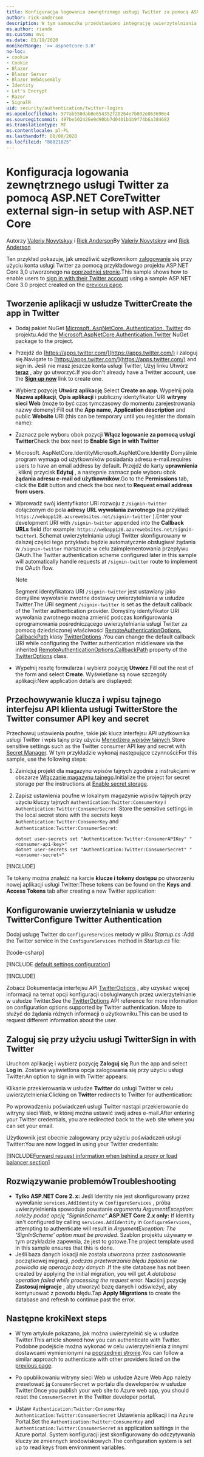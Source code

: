 ```yaml
---
title: Konfiguracja logowania zewnętrznego usługi Twitter za pomocą ASP.NET Core
author: rick-anderson
description: W tym samouczku przedstawiono integrację uwierzytelniania użytkownika konta usługi Twitter z istniejącą aplikacją ASP.NET Core.
ms.author: riande
ms.custom: mvc
ms.date: 03/19/2020
monikerRange: '>= aspnetcore-3.0'
no-loc:
- cookie
- Cookie
- Blazor
- Blazor Server
- Blazor WebAssembly
- Identity
- Let's Encrypt
- Razor
- SignalR
uid: security/authentication/twitter-logins
ms.openlocfilehash: 977ab550dab0e654352f20264e7b032e063690e4
ms.sourcegitcommit: 497be502426e9d90bb7d0401b1b9f74b6a384682
ms.translationtype: MT
ms.contentlocale: pl-PL
ms.lasthandoff: 08/08/2020
ms.locfileid: "88021825"
---
```

# <a name="twitter-external-sign-in-setup-with-aspnet-core"></a><span data-ttu-id="5559e-103">Konfiguracja logowania zewnętrznego usługi Twitter za pomocą ASP.NET Core</span><span class="sxs-lookup"><span data-stu-id="5559e-103">Twitter external sign-in setup with ASP.NET Core</span></span>

<span data-ttu-id="5559e-104">Autorzy [Valeriy Novytskyy](https://github.com/01binary) i [Rick Anderson](https://twitter.com/RickAndMSFT)</span><span class="sxs-lookup"><span data-stu-id="5559e-104">By [Valeriy Novytskyy](https://github.com/01binary) and [Rick Anderson](https://twitter.com/RickAndMSFT)</span></span>

<span data-ttu-id="5559e-105">Ten przykład pokazuje, jak umożliwić użytkownikom [zalogowanie](https://dev.twitter.com/web/sign-in/desktop-browser) się przy użyciu konta usługi Twitter za pomocą przykładowego projektu ASP.NET Core 3,0 utworzonego na [poprzedniej stronie](xref:security/authentication/social/index).</span><span class="sxs-lookup"><span data-stu-id="5559e-105">This sample shows how to enable users to [sign in with their Twitter account](https://dev.twitter.com/web/sign-in/desktop-browser) using a sample ASP.NET Core 3.0 project created on the [previous page](xref:security/authentication/social/index).</span></span>

## <a name="create-the-app-in-twitter"></a><span data-ttu-id="5559e-106">Tworzenie aplikacji w usłudze Twitter</span><span class="sxs-lookup"><span data-stu-id="5559e-106">Create the app in Twitter</span></span>

* <span data-ttu-id="5559e-107">Dodaj pakiet NuGet [Microsoft. AspNetCore. Authentication. Twitter](https://www.nuget.org/packages/Microsoft.AspNetCore.Authentication.Twitter/3.0.0) do projektu.</span><span class="sxs-lookup"><span data-stu-id="5559e-107">Add the [Microsoft.AspNetCore.Authentication.Twitter](https://www.nuget.org/packages/Microsoft.AspNetCore.Authentication.Twitter/3.0.0) NuGet package to the project.</span></span>

* <span data-ttu-id="5559e-108">Przejdź do [https://apps.twitter.com/](https://apps.twitter.com/) i zaloguj się.</span><span class="sxs-lookup"><span data-stu-id="5559e-108">Navigate to [https://apps.twitter.com/](https://apps.twitter.com/) and sign in.</span></span> <span data-ttu-id="5559e-109">Jeśli nie masz jeszcze konta usługi Twitter, Użyj linku Utwórz **[teraz](https://twitter.com/signup)** , aby go utworzyć.</span><span class="sxs-lookup"><span data-stu-id="5559e-109">If you don't already have a Twitter account, use the **[Sign up now](https://twitter.com/signup)** link to create one.</span></span>

* <span data-ttu-id="5559e-110">Wybierz pozycję **Utwórz aplikację**.</span><span class="sxs-lookup"><span data-stu-id="5559e-110">Select **Create an app**.</span></span> <span data-ttu-id="5559e-111">Wypełnij pola **Nazwa aplikacji**, **Opis aplikacji** i publiczny identyfikator URI **witryny sieci Web** (może to być czas tymczasowy do momentu zarejestrowania nazwy domeny):</span><span class="sxs-lookup"><span data-stu-id="5559e-111">Fill out the **App name**, **Application description** and public **Website** URI (this can be temporary until you register the domain name):</span></span>

* <span data-ttu-id="5559e-112">Zaznacz pole wyboru obok pozycji **Włącz logowanie za pomocą usługi Twitter**</span><span class="sxs-lookup"><span data-stu-id="5559e-112">Check the box next to **Enable Sign in with Twitter**</span></span>

* <span data-ttu-id="5559e-113">Microsoft. AspNetCore.Identity</span><span class="sxs-lookup"><span data-stu-id="5559e-113">Microsoft.AspNetCore.Identity</span></span> <span data-ttu-id="5559e-114">Domyślnie program wymaga od użytkowników posiadania adresu e-mail.</span><span class="sxs-lookup"><span data-stu-id="5559e-114">requires users to have an email address by default.</span></span> <span data-ttu-id="5559e-115">Przejdź do karty **uprawnienia** , kliknij przycisk **Edytuj** , a następnie zaznacz pole wyboru obok **żądania adresu e-mail od użytkowników**.</span><span class="sxs-lookup"><span data-stu-id="5559e-115">Go to the **Permissions** tab, click the **Edit** button and check the box next to **Request email address from users**.</span></span>

* <span data-ttu-id="5559e-116">Wprowadź swój identyfikator URI rozwoju z `/signin-twitter` dołączonym do pola **adresy URL wywołania zwrotnego** (na przykład: `https://webapp128.azurewebsites.net/signin-twitter` ).</span><span class="sxs-lookup"><span data-stu-id="5559e-116">Enter your development URI with `/signin-twitter` appended into the **Callback URLs** field (for example: `https://webapp128.azurewebsites.net/signin-twitter`).</span></span> <span data-ttu-id="5559e-117">Schemat uwierzytelniania usługi Twitter skonfigurowany w dalszej części tego przykładu będzie automatycznie obsługiwał żądania w `/signin-twitter` marszrucie w celu zaimplementowania przepływu OAuth.</span><span class="sxs-lookup"><span data-stu-id="5559e-117">The Twitter authentication scheme configured later in this sample will automatically handle requests at `/signin-twitter` route to implement the OAuth flow.</span></span>

  > [!NOTE]
  > <span data-ttu-id="5559e-118">Segment identyfikatora URI `/signin-twitter` jest ustawiany jako domyślne wywołanie zwrotne dostawcy uwierzytelniania w usłudze Twitter.</span><span class="sxs-lookup"><span data-stu-id="5559e-118">The URI segment `/signin-twitter` is set as the default callback of the Twitter authentication provider.</span></span> <span data-ttu-id="5559e-119">Domyślny identyfikator URI wywołania zwrotnego można zmienić podczas konfigurowania oprogramowania pośredniczącego uwierzytelniania usługi Twitter za pomocą dziedziczonej właściwości [RemoteAuthenticationOptions. CallbackPath](/dotnet/api/microsoft.aspnetcore.authentication.remoteauthenticationoptions.callbackpath) klasy [TwitterOptions](/dotnet/api/microsoft.aspnetcore.authentication.twitter.twitteroptions) .</span><span class="sxs-lookup"><span data-stu-id="5559e-119">You can change the default callback URI while configuring the Twitter authentication middleware via the inherited [RemoteAuthenticationOptions.CallbackPath](/dotnet/api/microsoft.aspnetcore.authentication.remoteauthenticationoptions.callbackpath) property of the [TwitterOptions](/dotnet/api/microsoft.aspnetcore.authentication.twitter.twitteroptions) class.</span></span>

* <span data-ttu-id="5559e-120">Wypełnij resztę formularza i wybierz pozycję **Utwórz**.</span><span class="sxs-lookup"><span data-stu-id="5559e-120">Fill out the rest of the form and select **Create**.</span></span> <span data-ttu-id="5559e-121">Wyświetlane są nowe szczegóły aplikacji:</span><span class="sxs-lookup"><span data-stu-id="5559e-121">New application details are displayed:</span></span>

## <a name="store-the-twitter-consumer-api-key-and-secret"></a><span data-ttu-id="5559e-122">Przechowywanie klucza i wpisu tajnego interfejsu API klienta usługi Twitter</span><span class="sxs-lookup"><span data-stu-id="5559e-122">Store the Twitter consumer API key and secret</span></span>

<span data-ttu-id="5559e-123">Przechowuj ustawienia poufne, takie jak klucz interfejsu API użytkownika usługi Twitter i wpis tajny przy użyciu [Menedżera wpisów tajnych](xref:security/app-secrets).</span><span class="sxs-lookup"><span data-stu-id="5559e-123">Store sensitive settings such as the Twitter consumer API key and secret with [Secret Manager](xref:security/app-secrets).</span></span> <span data-ttu-id="5559e-124">W tym przykładzie wykonaj następujące czynności:</span><span class="sxs-lookup"><span data-stu-id="5559e-124">For this sample, use the following steps:</span></span>

1. <span data-ttu-id="5559e-125">Zainicjuj projekt dla magazynu wpisów tajnych zgodnie z instrukcjami w obszarze [Włączanie magazynu tajnego](xref:security/app-secrets#enable-secret-storage).</span><span class="sxs-lookup"><span data-stu-id="5559e-125">Initialize the project for secret storage per the instructions at [Enable secret storage](xref:security/app-secrets#enable-secret-storage).</span></span>
1. <span data-ttu-id="5559e-126">Zapisz ustawienia poufne w lokalnym magazynie wpisów tajnych przy użyciu kluczy tajnych `Authentication:Twitter:ConsumerKey` i `Authentication:Twitter:ConsumerSecret` :</span><span class="sxs-lookup"><span data-stu-id="5559e-126">Store the sensitive settings in the local secret store with the secrets keys `Authentication:Twitter:ConsumerKey` and `Authentication:Twitter:ConsumerSecret`:</span></span>

    ```dotnetcli
    dotnet user-secrets set "Authentication:Twitter:ConsumerAPIKey" "<consumer-api-key>"
    dotnet user-secrets set "Authentication:Twitter:ConsumerSecret" "<consumer-secret>"
    ```

[!INCLUDE[](~/includes/environmentVarableColon.md)]

<span data-ttu-id="5559e-127">Te tokeny można znaleźć na karcie **klucze i tokeny dostępu** po utworzeniu nowej aplikacji usługi Twitter:</span><span class="sxs-lookup"><span data-stu-id="5559e-127">These tokens can be found on the **Keys and Access Tokens** tab after creating a new Twitter application:</span></span>

## <a name="configure-twitter-authentication"></a><span data-ttu-id="5559e-128">Konfigurowanie uwierzytelniania w usłudze Twitter</span><span class="sxs-lookup"><span data-stu-id="5559e-128">Configure Twitter Authentication</span></span>

<span data-ttu-id="5559e-129">Dodaj usługę Twitter do `ConfigureServices` metody w pliku *Startup.cs* :</span><span class="sxs-lookup"><span data-stu-id="5559e-129">Add the Twitter service in the `ConfigureServices` method in *Startup.cs* file:</span></span>

[!code-csharp[](~/security/authentication/social/social-code/3.x/StartupTwitter3x.cs?name=snippet&highlight=10-15)]

[!INCLUDE [default settings configuration](includes/default-settings.md)]

[!INCLUDE[](includes/chain-auth-providers.md)]

<span data-ttu-id="5559e-130">Zobacz Dokumentacja interfejsu API [TwitterOptions](/dotnet/api/microsoft.aspnetcore.builder.twitteroptions) , aby uzyskać więcej informacji na temat opcji konfiguracji obsługiwanych przez uwierzytelnianie w usłudze Twitter.</span><span class="sxs-lookup"><span data-stu-id="5559e-130">See the [TwitterOptions](/dotnet/api/microsoft.aspnetcore.builder.twitteroptions) API reference for more information on configuration options supported by Twitter authentication.</span></span> <span data-ttu-id="5559e-131">Może to służyć do żądania różnych informacji o użytkowniku.</span><span class="sxs-lookup"><span data-stu-id="5559e-131">This can be used to request different information about the user.</span></span>

## <a name="sign-in-with-twitter"></a><span data-ttu-id="5559e-132">Zaloguj się przy użyciu usługi Twitter</span><span class="sxs-lookup"><span data-stu-id="5559e-132">Sign in with Twitter</span></span>

<span data-ttu-id="5559e-133">Uruchom aplikację i wybierz pozycję **Zaloguj się**.</span><span class="sxs-lookup"><span data-stu-id="5559e-133">Run the app and select **Log in**.</span></span> <span data-ttu-id="5559e-134">Zostanie wyświetlona opcja zalogowania się przy użyciu usługi Twitter:</span><span class="sxs-lookup"><span data-stu-id="5559e-134">An option to sign in with Twitter appears:</span></span>

<span data-ttu-id="5559e-135">Klikanie przekierowania w usłudze **Twitter** do usługi Twitter w celu uwierzytelnienia:</span><span class="sxs-lookup"><span data-stu-id="5559e-135">Clicking on **Twitter** redirects to Twitter for authentication:</span></span>

<span data-ttu-id="5559e-136">Po wprowadzeniu poświadczeń usługi Twitter nastąpi przekierowanie do witryny sieci Web, w której można ustawić swój adres e-mail.</span><span class="sxs-lookup"><span data-stu-id="5559e-136">After entering your Twitter credentials, you are redirected back to the web site where you can set your email.</span></span>

<span data-ttu-id="5559e-137">Użytkownik jest obecnie zalogowany przy użyciu poświadczeń usługi Twitter:</span><span class="sxs-lookup"><span data-stu-id="5559e-137">You are now logged in using your Twitter credentials:</span></span>

[!INCLUDE[Forward request information when behind a proxy or load balancer section](includes/forwarded-headers-middleware.md)]

<!-- 
### React to cancel Authorize External sign-in
Twitter doesn't support AccessDeniedPath
Rather in the twitter setup, you can provide an External sign-in homepage. The external sign-in homepage doesn't support localhost. Tested with https://cors3.azurewebsites.net/ and that works.
-->

## <a name="troubleshooting"></a><span data-ttu-id="5559e-138">Rozwiązywanie problemów</span><span class="sxs-lookup"><span data-stu-id="5559e-138">Troubleshooting</span></span>

* <span data-ttu-id="5559e-139">**Tylko ASP.NET Core 2. x:** Jeśli Identity nie jest skonfigurowany przez wywołanie `services.AddIdentity` w `ConfigureServices` , próba uwierzytelnienia spowoduje powstanie *argumentu ArgumentException: należy podać opcję "SignInScheme"*.</span><span class="sxs-lookup"><span data-stu-id="5559e-139">**ASP.NET Core 2.x only:** If Identity isn't configured by calling `services.AddIdentity` in `ConfigureServices`, attempting to authenticate will result in *ArgumentException: The 'SignInScheme' option must be provided*.</span></span> <span data-ttu-id="5559e-140">Szablon projektu używany w tym przykładzie zapewnia, że jest to gotowe.</span><span class="sxs-lookup"><span data-stu-id="5559e-140">The project template used in this sample ensures that this is done.</span></span>
* <span data-ttu-id="5559e-141">Jeśli baza danych lokacji nie została utworzona przez zastosowanie początkowej migracji, *podczas przetwarzania błędu żądania nie powiodła się operacja bazy danych* .</span><span class="sxs-lookup"><span data-stu-id="5559e-141">If the site database has not been created by applying the initial migration, you will get *A database operation failed while processing the request* error.</span></span> <span data-ttu-id="5559e-142">Naciśnij pozycję **Zastosuj migracje** , aby utworzyć bazę danych i odświeżyć, aby kontynuować z powodu błędu.</span><span class="sxs-lookup"><span data-stu-id="5559e-142">Tap **Apply Migrations** to create the database and refresh to continue past the error.</span></span>

## <a name="next-steps"></a><span data-ttu-id="5559e-143">Następne kroki</span><span class="sxs-lookup"><span data-stu-id="5559e-143">Next steps</span></span>

* <span data-ttu-id="5559e-144">W tym artykule pokazano, jak można uwierzytelnić się w usłudze Twitter.</span><span class="sxs-lookup"><span data-stu-id="5559e-144">This article showed how you can authenticate with Twitter.</span></span> <span data-ttu-id="5559e-145">Podobne podejście można wykonać w celu uwierzytelnienia z innymi dostawcami wymienionymi na [poprzedniej stronie](xref:security/authentication/social/index).</span><span class="sxs-lookup"><span data-stu-id="5559e-145">You can follow a similar approach to authenticate with other providers listed on the [previous page](xref:security/authentication/social/index).</span></span>

* <span data-ttu-id="5559e-146">Po opublikowaniu witryny sieci Web w usłudze Azure Web App należy zresetować ją `ConsumerSecret` w portalu dla deweloperów w usłudze Twitter.</span><span class="sxs-lookup"><span data-stu-id="5559e-146">Once you publish your web site to Azure web app, you should reset the `ConsumerSecret` in the Twitter developer portal.</span></span>

* <span data-ttu-id="5559e-147">Ustaw `Authentication:Twitter:ConsumerKey` `Authentication:Twitter:ConsumerSecret` Ustawienia aplikacji i na Azure Portal.</span><span class="sxs-lookup"><span data-stu-id="5559e-147">Set the `Authentication:Twitter:ConsumerKey` and `Authentication:Twitter:ConsumerSecret` as application settings in the Azure portal.</span></span> <span data-ttu-id="5559e-148">System konfiguracji jest skonfigurowany do odczytywania kluczy ze zmiennych środowiskowych.</span><span class="sxs-lookup"><span data-stu-id="5559e-148">The configuration system is set up to read keys from environment variables.</span></span>
